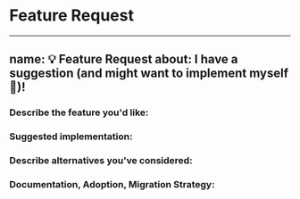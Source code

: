 # Feature Request
---
name: 💡 Feature Request
about: I have a suggestion (and might want to implement myself 🙂)!
---

<!-- 
Thanks for your interest in the project. Bugs filed and PRs submitted are appreciated!

Please make sure that you are familiar with and follow the [Code of Conduct](https://github.com/cereblanco/project7-web/blob/master/CODE_OF_CONDUCT.md) of this project.

Also, please make sure you're familiar with and follow the instructions in [contributing guidelines](https://github.com/cereblanco/project7-web/blob/master/CONTRIBUTING.md)

- Please review the Issues policies before filing an issue:

  🐛 Bug:
  Report a bug, missing documentation, or unexpected behavior.

  💡 Feature Request:
  File a request for a new feature. Vote on the feature request by adding a 👍. This helps maintainers prioritize what to work on.

-->


### Describe the feature you'd like:

<!--
A clear and concise description of what you want to happen.
Add any possible risks/drawbacks.
-->

### Suggested implementation:

<!-- Helpful but optional 😀 -->

### Describe alternatives you've considered:

<!--
A clear and concise description of any alternative solutions or features you've
considered.
-->

### Documentation, Adoption, Migration Strategy:

<!--
Explain how users will be able to use this feature. Possibly write out a documentation.
-->

